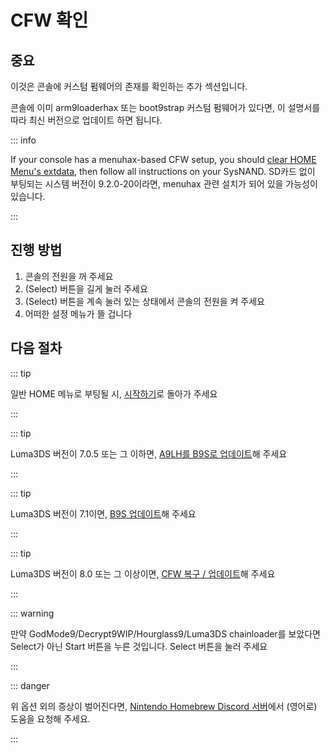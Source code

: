 # CFW 확인

## 중요

이것은 콘솔에 커스텀 펌웨어의 존재를 확인하는 추가 섹션입니다.

콘솔에 이미 arm9loaderhax 또는 boot9strap 커스텀 펌웨어가 있다면, 이 설명서를 따라 최신 버전으로 업데이트 하면 됩니다.

::: info

If your console has a menuhax-based CFW setup, you should [clear HOME Menu's extdata](troubleshooting-post-install), then follow all instructions on your SysNAND. SD카드 없이 부팅되는 시스템 버전이 9.2.0-20이라면, menuhax 관련 설치가 되어 있을 가능성이 있습니다.

:::

## 진행 방법

1. 콘솔의 전원을 꺼 주세요
2. (Select) 버튼을 길게 눌러 주세요
3. (Select) 버튼을 계속 눌러 있는 상태에서 콘솔의 전원을 켜 주세요
4. 어떠한 설정 메뉴가 뜰 겁니다

## 다음 절차

::: tip

일반 HOME 메뉴로 부팅될 시, [시작하기](get-started)로 돌아가 주세요

:::

::: tip

Luma3DS 버전이 7.0.5 또는 그 이하면, [A9LH를 B9S로 업데이트](a9lh-to-b9s)해 주세요

:::

::: tip

Luma3DS 버전이 7.1이면, [B9S 업데이트](updating-b9s)해 주세요

:::

::: tip

Luma3DS 버전이 8.0 또는 그 이상이면, [CFW 복구 / 업데이트](restoring-updating-cfw)해 주세요

:::

::: warning

만약 GodMode9/Decrypt9WIP/Hourglass9/Luma3DS chainloader를 보았다면 Select가 아닌 Start 버튼을 누른 것입니다. Select 버튼을 눌러 주세요

:::

::: danger

위 옵션 외의 증상이 벌어진다면, [Nintendo Homebrew Discord 서버](https://discord.gg/MWxPgEp)에서 (영어로) 도움을 요청해 주세요.

:::
